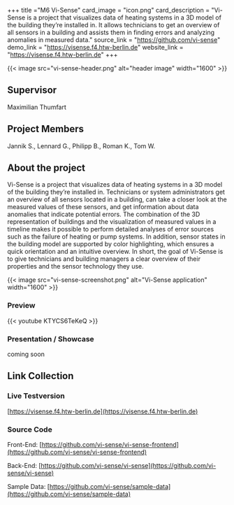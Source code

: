 +++
title ="M6 Vi-Sense"
card_image = "icon.png"
card_description = "Vi-Sense is a project that visualizes data of heating systems in a 3D model of the building they’re installed in. It allows technicians to get an overview of all sensors in a building and assists them in finding errors and analyzing anomalies in measured data."
source_link = "https://github.com/vi-sense"
demo_link = "https://visense.f4.htw-berlin.de"
website_link = "https://visense.f4.htw-berlin.de"
+++

{{< image src="vi-sense-header.png" alt="header image" width="1600" >}}


## Supervisor
Maximilian Thumfart

## Project Members
Jannik S.,
Lennard G.,
Philipp B.,
Roman K.,
Tom W.

## About the project
Vi-Sense is a project that visualizes data of heating systems in a 3D model of the building they’re installed in. Technicians or system administrators get an overview of all sensors located in a building, can take a closer look at the measured values of these sensors, and get information about data anomalies that indicate potential errors. The combination of the 3D representation of buildings and the visualization of measured values in a timeline makes it possible to perform detailed analyses of error sources such as the failure of heating or pump systems. In addition, sensor states in the building model are supported by color highlighting, which ensures a quick orientation and an intuitive overview. In short, the goal of Vi-Sense is to give technicians and building managers a clear overview of their properties and the sensor technology they use.

{{< image src="vi-sense-screenshot.png" alt="Vi-Sense application" width="1600" >}}

### Preview
{{< youtube KTYCS6TeKeQ >}}

### Presentation / Showcase
coming soon

## Link Collection

### Live Testversion
[https://visense.f4.htw-berlin.de](https://visense.f4.htw-berlin.de)

### Source Code
Front-End: [https://github.com/vi-sense/vi-sense-frontend](https://github.com/vi-sense/vi-sense-frontend)

Back-End: [https://github.com/vi-sense/vi-sense](https://github.com/vi-sense/vi-sense)

Sample Data: [https://github.com/vi-sense/sample-data](https://github.com/vi-sense/sample-data)
